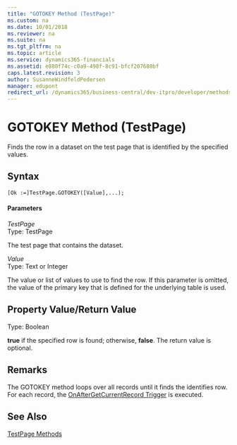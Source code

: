 ```yaml
---
title: "GOTOKEY Method (TestPage)"
ms.custom: na
ms.date: 10/01/2018
ms.reviewer: na
ms.suite: na
ms.tgt_pltfrm: na
ms.topic: article
ms.service: dynamics365-financials
ms.assetid: e880f74c-c0a9-498f-8c91-bfcf207680bf
caps.latest.revision: 3
author: SusanneWindfeldPedersen
manager: edupont
redirect_url: /dynamics365/business-central/dev-itpro/developer/methods-auto/library
---
```


 

# GOTOKEY Method (TestPage)
Finds the row in a dataset on the test page that is identified by the specified values.  
  
## Syntax  
  
```  
[Ok :=]TestPage.GOTOKEY([Value],...);  
```  
  
#### Parameters  
 *TestPage*  
 Type: TestPage  
  
 The test page that contains the dataset.  
  
 *Value*  
 Type: Text or Integer  
  
 The value or list of values to use to find the row. If this parameter is omitted, the value of the primary key that is defined for the underlying table is used.  
  
## Property Value/Return Value  
 Type: Boolean  
  
 **true** if the specified row is found; otherwise, **false**. The return value is optional.  

## Remarks
The GOTOKEY method loops over all records until it finds the identifies row.  For each record, the [OnAfterGetCurrentRecord Trigger](../triggers/devenv-OnAfterGetCurrRecord-Trigger.md) is executed.  
  
## See Also  
 [TestPage Methods](devenv-TestPage-Methods.md)
